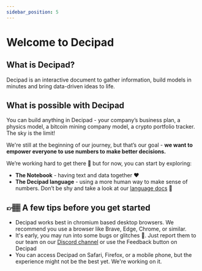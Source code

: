 ```yaml
---
sidebar_position: 5
---
```


# Welcome to Decipad

## What is Decipad?

Decipad is an interactive document to gather information, build models in minutes and bring data-driven ideas to life.

## What is possible with Decipad

You can build anything in Decipad - your company’s business plan, a physics model, a bitcoin mining company model, a crypto portfolio tracker. The sky is the limit!

We're still at the beginning of our journey, but that’s our goal - **we want to empower everyone to use numbers to make better decisions.**

We’re working hard to get there 💪 but for now, you can start by exploring:

- **The Notebook** - having text and data together ❤️
- **The Decipad language** - using a more human way to make sense of numbers. Don’t be shy and take a look at our [language docs](docs/docs/language/introduction/introduction-to-the-language) 👀

## 👉🏽 A few tips before you get started

- Decipad works best in chromium based desktop browsers. We recommend you use a browser like Brave, Edge, Chrome, or similar.
- It's early, you may run into some bugs or glitches 🐞. Just report them to our team on our [Discord channel](https://t.co/fJDR4AVWeY?amp=1) or use the Feedback button on Decipad
- You can access Decipad on Safari, Firefox, or a mobile phone, but the experience might not be the best yet. We're working on it.
